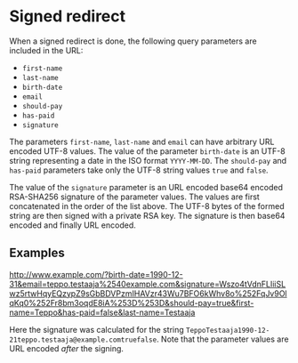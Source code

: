 # Signed redirect

When a signed redirect is done, the following query parameters are included in
the URL:

- `first-name`
- `last-name`
- `birth-date`
- `email`
- `should-pay`
- `has-paid`
- `signature`

The parameters `first-name`, `last-name` and `email` can have arbitrary URL
encoded UTF-8 values. The value of the parameter `birth-date` is an UTF-8
string representing a date in the ISO format `YYYY-MM-DD`. The `should-pay`
and `has-paid` parameters take only the UTF-8 string values `true` and
`false`.

The value of the `signature` parameter is an URL encoded base64 encoded
RSA-SHA256 signature of the parameter values. The values are first
concatenated in the order of the list above. The UTF-8 bytes of the formed
string are then signed with a private RSA key. The signature is then base64
encoded and finally URL encoded.

## Examples

http://www.example.com/?birth-date=1990-12-31&email=teppo.testaaja%2540example.com&signature=Wszo4tVdnFLIiiSLwz5rtwHqyEQzypZ9sGbBDVPzmIHAVzr43Wu7BFO6kWhv8o%252FqJv9OlqKq0%252Fr8bm3oqdE8iA%253D%253D&should-pay=true&first-name=Teppo&has-paid=false&last-name=Testaaja

Here the signature was calculated for the string
`TeppoTestaaja1990-12-21teppo.testaaja@example.comtruefalse`. Note that the
parameter values are URL encoded *after* the signing.
